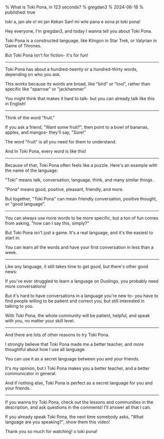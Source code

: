 % What is Toki Pona, in 123 seconds?
% gregdan3
% 2024-06-18
% published: true

<!-- last timing: ~2min -->

toki a, jan ale o! mi jan Kekan San! mi wile pana e sona pi toki pona!

Hey everyone, I'm gregdan3, and today I wanna tell you about Toki Pona.

Toki Pona is a constructed language, like Klingon in Star Trek, or Valyrian in Game of Thrones.

But Toki Pona isn't for fiction- it's for fun!

---

Toki Pona has about a hundred-twenty or a hundred-thirty words, depending on who you ask.

This works because its words are broad, like "bird" or "tool", rather than specific like "sparrow" or "jackhammer"

You might think that makes it hard to talk- but you can already talk like this in English!

---

Think of the word "fruit." <!-- TODO: new example? -->

If you ask a friend, "Want some fruit?", then point to a bowl of bananas, apples, and mangos- they'll say, "Sure!"

The word "fruit" is all you need for them to understand.

And In Toki Pona, every word is like this!

<!-- TODO: better transition? -->

---

Because of that, Toki Pona often feels like a puzzle. Here's an example with the name of the language:

"Toki" means talk, conversation, language, think, and many similar things.

"Pona" means good, positive, pleasant, friendly, and more.

But together, "Toki Pona" can mean friendly conversation, positive thought, or "good language".

---

You can always use more words to be more specific, but a ton of fun comes from asking, "how can I say this, simply?"

But Toki Pona isn't just a game. It's a real language, and it's the easiest to start in.

You can learn all the words and have your first conversation in less than a week.

---

Like any language, it still takes time to get good, but there's other good news:

<!-- TODO: better way to explain that duolingo sucks? -->

If you've ever struggled to learn a language on Duolingo, you probably need more conversations!

But it's hard to have conversations in a language you're new to- you have to find people willing to be patient and correct you, but still interested in talking to you.

With Toki Pona, the whole community will be patient, helpful, and speak with you, no matter your skill level.

---

<!-- TODO: better wording? stronger claim? -->

And there are lots of other reasons to try Toki Pona.

I strongly believe that Toki Pona made me a better teacher, and more thoughtful about how I use all language.

You can use it as a secret language between you and your friends.

It's my opinion, but I Toki Pona makes you a better teacher, and a better communicator in general.

And if nothing else, Toki Pona is perfect as a secret language for you and your friends.

---

If you wanna try Toki Pona, check out the lessons and communities in the description, and ask questions in the comments! I'll answer all that I can.

If you already speak Toki Pona, the next time somebody asks, "What language are you speaking?", show them this video!

Thank you so much for watching! o toki pona!
